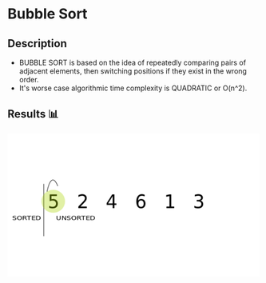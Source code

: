 Bubble Sort
=======================

## Description

- BUBBLE SORT is based on the idea of repeatedly comparing pairs of adjacent elements, then switching positions if they exist in the wrong order.
- It's worse case algorithmic time complexity is QUADRATIC or O(n^2).

## Results 📊

<img src="others/BubbleSort.gif" align=center>